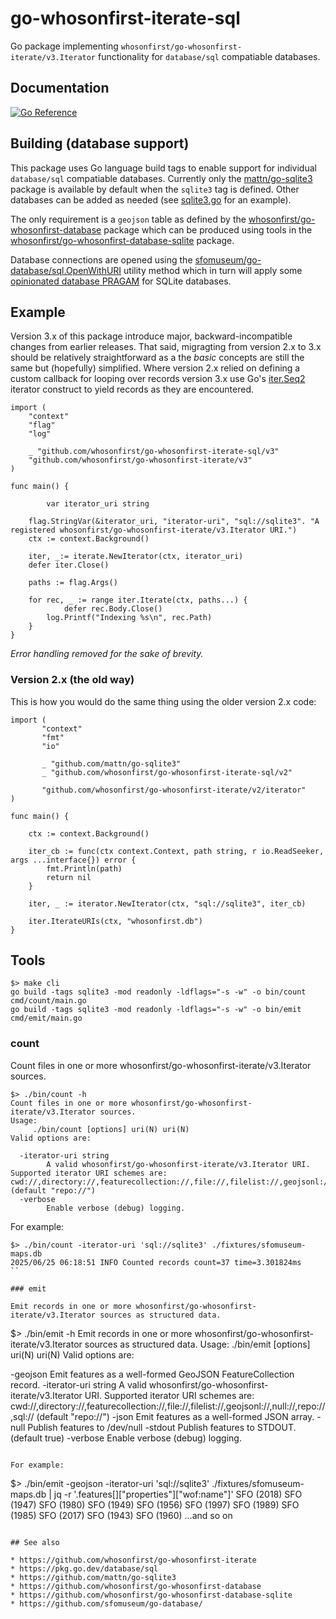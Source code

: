 # go-whosonfirst-iterate-sql

Go package implementing `whosonfirst/go-whosonfirst-iterate/v3.Iterator` functionality for `database/sql` compatiable databases.

## Documentation

[![Go Reference](https://pkg.go.dev/badge/github.com/whosonfirst/go-whosonfirst-iterate-sqlite.svg)](https://pkg.go.dev/github.com/whosonfirst/go-whosonfirst-iterate-sql/v3)

## Building (database support)

This package uses Go language build tags to enable support for individual `database/sql` compatiable databases. Currently only the [mattn/go-sqlite3](https://github.com/mattn/go-sqlite3) package is available by default when the `sqlite3` tag is defined. Other databases can be added as needed (see [sqlite3.go](sqlite3.go) for an example).

The only requirement is a `geojson` table as defined by the [whosonfirst/go-whosonfirst-database](https://github.com/whosonfirst/go-whosonfirst-database/tree/main/sql/tables) package which can be produced using tools in the [whosonfirst/go-whosonfirst-database-sqlite](https://github.com/whosonfirst/go-whosonfirst-database-sqlite) package.

Database connections are opened using the [sfomuseum/go-database/sql.OpenWithURI](https://github.com/sfomuseum/go-database/blob/main/sql/database.go#L36) utility method which in turn will apply some [opinionated database PRAGAM](https://github.com/sfomuseum/go-database/blob/main/sql/sqlite.go#L10) for SQLite databases.

## Example

Version 3.x of this package introduce major, backward-incompatible changes from earlier releases. That said, migragting from version 2.x to 3.x should be relatively straightforward as a the _basic_ concepts are still the same but (hopefully) simplified. Where version 2.x relied on defining a custom callback for looping over records version 3.x use Go's [iter.Seq2](https://pkg.go.dev/iter) iterator construct to yield records as they are encountered.


```
import (
	"context"
	"flag"
	"log"

	_ "github.com/whosonfirst/go-whosonfirst-iterate-sql/v3"
	"github.com/whosonfirst/go-whosonfirst-iterate/v3"
)

func main() {

     	var iterator_uri string

	flag.StringVar(&iterator_uri, "iterator-uri", "sql://sqlite3". "A registered whosonfirst/go-whosonfirst-iterate/v3.Iterator URI.")
	ctx := context.Background()
	
	iter, _:= iterate.NewIterator(ctx, iterator_uri)
	defer iter.Close()
	
	paths := flag.Args()
	
	for rec, _ := range iter.Iterate(ctx, paths...) {
	    	defer rec.Body.Close()
		log.Printf("Indexing %s\n", rec.Path)
	}
}
```

_Error handling removed for the sake of brevity._

### Version 2.x (the old way)

This is how you would do the same thing using the older version 2.x code:

```
import (
       "context"
       "fmt"
       "io"

       _ "github.com/mattn/go-sqlite3"
       _ "github.com/whosonfirst/go-whosonfirst-iterate-sql/v2"
       
       "github.com/whosonfirst/go-whosonfirst-iterate/v2/iterator"
)

func main() {

	ctx := context.Background()
     
	iter_cb := func(ctx context.Context, path string, r io.ReadSeeker, args ...interface{}) error {
		fmt.Println(path)
		return nil
	}

	iter, _ := iterator.NewIterator(ctx, "sql://sqlite3", iter_cb)

	iter.IterateURIs(ctx, "whosonfirst.db")
}	
```

## Tools

```
$> make cli
go build -tags sqlite3 -mod readonly -ldflags="-s -w" -o bin/count cmd/count/main.go
go build -tags sqlite3 -mod readonly -ldflags="-s -w" -o bin/emit cmd/emit/main.go
```

### count

Count files in one or more whosonfirst/go-whosonfirst-iterate/v3.Iterator sources.

```
$> ./bin/count -h
Count files in one or more whosonfirst/go-whosonfirst-iterate/v3.Iterator sources.
Usage:
	 ./bin/count [options] uri(N) uri(N)
Valid options are:

  -iterator-uri string
    	A valid whosonfirst/go-whosonfirst-iterate/v3.Iterator URI. Supported iterator URI schemes are: cwd://,directory://,featurecollection://,file://,filelist://,geojsonl://,null://,repo://,sql:// (default "repo://")
  -verbose
    	Enable verbose (debug) logging.
```	

For example:

```
$> ./bin/count -iterator-uri 'sql://sqlite3' ./fixtures/sfomuseum-maps.db 
2025/06/25 06:18:51 INFO Counted records count=37 time=3.301824ms
``

### emit

Emit records in one or more whosonfirst/go-whosonfirst-iterate/v3.Iterator sources as structured data.

```
$> ./bin/emit -h
Emit records in one or more whosonfirst/go-whosonfirst-iterate/v3.Iterator sources as structured data.
Usage:
	 ./bin/emit [options] uri(N) uri(N)
Valid options are:

  -geojson
    	Emit features as a well-formed GeoJSON FeatureCollection record.
  -iterator-uri string
    	A valid whosonfirst/go-whosonfirst-iterate/v3.Iterator URI. Supported iterator URI schemes are: cwd://,directory://,featurecollection://,file://,filelist://,geojsonl://,null://,repo://,sql:// (default "repo://")
  -json
    	Emit features as a well-formed JSON array.
  -null
    	Publish features to /dev/null
  -stdout
    	Publish features to STDOUT. (default true)
  -verbose
    	Enable verbose (debug) logging.
```

For example:

```
$> ./bin/emit -geojson -iterator-uri 'sql://sqlite3' ./fixtures/sfomuseum-maps.db | jq -r '.features[]["properties"]["wof:name"]'
SFO (2018)
SFO (1947)
SFO (1980)
SFO (1949)
SFO (1956)
SFO (1997)
SFO (1989)
SFO (1985)
SFO (2017)
SFO (1943)
SFO (1960)
...and so on
```

## See also

* https://github.com/whosonfirst/go-whosonfirst-iterate
* https://pkg.go.dev/database/sql
* https://github.com/mattn/go-sqlite3
* https://github.com/whosonfirst/go-whosonfirst-database
* https://github.com/whosonfirst/go-whosonfirst-database-sqlite
* https://github.com/sfomuseum/go-database/